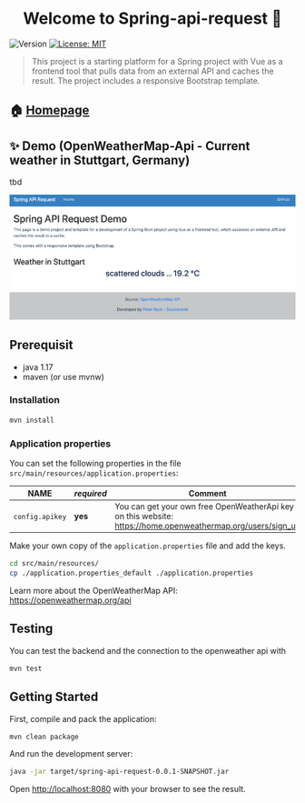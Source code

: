 <h1 align="center">Welcome to Spring-api-request 👋</h1>
<p>
  <img alt="Version" src="https://img.shields.io/badge/version-0.1-blue.svg?cacheSeconds=2592000" />
  <a href="https://github.com/pyrrolizin/spring-api-request/blob/master/LICENSE" target="_blank">
    <img alt="License: MIT" src="https://img.shields.io/badge/License-MIT-green.svg" />
  </a>
</p>

>This project is a starting platform for a Spring project with Vue as a frontend tool that pulls data from an external API and caches the result.
>The project includes a responsive Bootstrap template.

## 🏠 [Homepage](https://github.com/pyrrolizin/spring-api-request)

## ✨ Demo (OpenWeatherMap-Api - Current weather in Stuttgart, Germany)

tbd

![screenshot of the demo application](screenshot.png)

## Prerequisit

* java 1.17
* maven (or use mvnw)

### Installation

```sh
mvn install
```

### Application properties

You can set the following properties in the file `src/main/resources/application.properties`:

| NAME        |  *required*  |  Comment  |
| ----------- | ------------ | --------- |
| `config.apikey`   | **yes**      |  You can get your own free OpenWeatherApi key on this website: <https://home.openweathermap.org/users/sign_up>   |

Make your own copy of the `application.properties` file and add the keys. 

```sh
cd src/main/resources/
cp ./application.properties_default ./application.properties
```

Learn more about the OpenWeatherMap API: https://openweathermap.org/api

## Testing

You can test the backend and the connection to the openweather api with

```bash
mvn test
```

## Getting Started

First, compile and pack the application:

```bash
mvn clean package
```

And run the development server:

```bash
java -jar target/spring-api-request-0.0.1-SNAPSHOT.jar
```

Open [http://localhost:8080](http://localhost:8080) with your browser to see the result.
